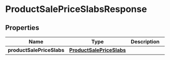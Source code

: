 
# ProductSalePriceSlabsResponse

## Properties
Name | Type | Description | Notes
------------ | ------------- | ------------- | -------------
**productSalePriceSlabs** | [**ProductSalePriceSlabs**](ProductSalePriceSlabs.md) |  |  [optional]



